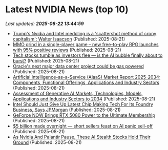 # Latest NVIDIA News (top 10)
_Last updated: **2025-08-22 13:44:59**_

- [Trump's Nvidia and Intel meddling is a 'scattershot method of crony capitalism': Walter Isaacson](https://www.cnbc.com/2025/08/21/trumps-nvidia-intel-crony-capitalism-walter-isaacson.html) (Published: 2025-08-21)
- [MMO grind in a single-player game – new free-to-play RPG launches with 95% positive reviews](https://www.notebookcheck.net/MMO-grind-in-a-single-player-game-new-free-to-play-RPG-launches-with-95-positive-reviews.1093129.0.html) (Published: 2025-08-21)
- [Tech stocks tumble as investors flee — is the AI bubble finally about to burst?](https://economictimes.indiatimes.com/news/international/us/stock-market-ai-bubble-2025-tech-stocks-tumble-amazon-apple-nvidia-broadcom-advanced-micro-devices-openai-sam-altman/articleshow/123432971.cms) (Published: 2025-08-21)
- [Oracle's next major data center project could be gas powered](https://www.techradar.com/pro/oracles-next-major-data-center-project-could-be-gas-powered) (Published: 2025-08-21)
- [Artificial Intelligence-as-a-Service (AIaaS) Market Report 2025-2034: Components, Functional Offerings, Applications and Industry Sectors](https://www.globenewswire.com/news-release/2025/08/21/3137224/28124/en/Artificial-Intelligence-as-a-Service-AIaaS-Market-Report-2025-2034-Components-Functional-Offerings-Applications-and-Industry-Sectors.html) (Published: 2025-08-21)
- [Assessment of Generative AI Markets, Technologies, Models, Applications and Industry Sectors to 2034](https://www.globenewswire.com/news-release/2025/08/21/3137213/28124/en/Assessment-of-Generative-AI-Markets-Technologies-Models-Applications-and-Industry-Sectors-to-2034.html) (Published: 2025-08-21)
- [Intel Should Just Give Up Latest Chip Making Tech For Its Foundry Business, Says JPMorgan](https://wccftech.com/intel-should-just-give-up-latest-chip-making-tech-for-its-foundry-business-says-jpmorgan/) (Published: 2025-08-21)
- [GeForce NOW Brings RTX 5080 Power to the Ultimate Membership](https://blogs.nvidia.com/blog/geforce-now-thursday-gamescom-2025/) (Published: 2025-08-21)
- [$5 billion made overnight — short sellers feast on AI panic sell-off](https://economictimes.indiatimes.com/news/international/us/5-billion-made-overnight-short-sellers-feast-on-ai-panic-sell-off/articleshow/123433505.cms) (Published: 2025-08-21)
- [As Nvidia And Palantir Pause, These AI Stealth Stocks Hold Their Ground](https://biztoc.com/x/9a7ef86c5cdf507c) (Published: 2025-08-21)
